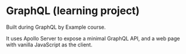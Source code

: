# GraphQL (learning project)

Built during GraphQL by Example course.

It uses Apollo Server to expose a minimal GraphQL API, and a web page with vanilla JavaScript as the client.
